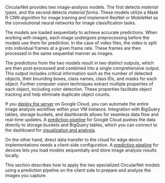 CircularNet provides two image-analysis models. The first detects _material
types_, and the second detects _material forms_. These models utilize a Mask
R-CNN algorithm for image training and implement ResNet or MobileNet as the
convolutional neural networks for image classification tasks.

The models are loaded sequentially to achieve accurate predictions. When working
with images, each image undergoes preprocessing before the models use them for
prediction. In the case of video files, the video is split into individual
frames at a given frame rate. These frames are then processed in the same
sequential manner as images.

The predictions from the two models result in two distinct outputs, which are
then post-processed and combined into a single comprehensive output. This output
includes critical information such as the number of detected objects, their
bounding boxes, class names, class IDs, and masks for each object. Further
computer vision techniques extract multiple properties of each object, including
color detection. These properties facilitate object tracking and help eliminate
duplicate object counts.

If you [deploy the server](/third_party/tensorflow_models/official/projects/waste_identification_ml/circularnet-docs/content/deploy-cn/start-server) on Google Cloud, you can
automate the entire image analysis workflow within your VM instance. Integration
with BigQuery tables, storage buckets, and dashboards allows for seamless data
flow and real-time updates. A [prediction pipeline](./learn-about-pipeline) for
Google Cloud pushes the data directly to storage buckets and BigQuery tables,
which you can connect to the dashboard for [visualization and analysis](/third_party/tensorflow_models/official/projects/waste_identification_ml/circularnet-docs/content/view-data/).

On the other hand, direct data transfer to the cloud for edge device implementations needs a client-side configuration. A [prediction pipeline](/third_party/tensorflow_models/official/projects/waste_identification_ml/circularnet-docs/content/learn-about-pipeline) for devices lets you load models sequentially and store image analysis results locally.

This section describes how to apply the two specialized CircularNet models using
a prediction pipeline on the client side to prepare and analyze the images you
capture.